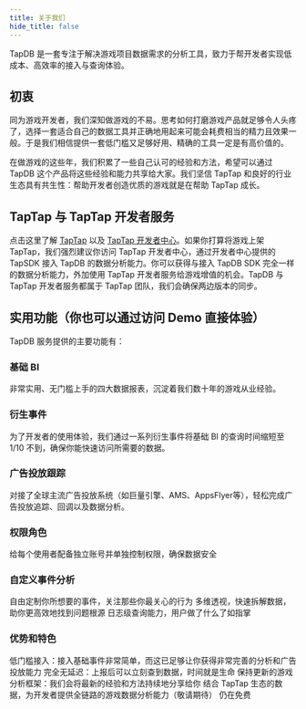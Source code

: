```yaml
---
title: 关于我们
hide_title: false
---
```


TapDB 是一套专注于解决游戏项目数据需求的分析工具，致力于帮开发者实现低成本、高效率的接入与查询体验。

## 初衷

同为游戏开发者，我们深知做游戏的不易。思考如何打磨游戏产品就足够令人头疼了，选择一套适合自己的数据工具并正确地用起来可能会耗费相当的精力且效果一般。于是我们相信提供一套低门槛又足够好用、精确的工具一定是有高价值的。

在做游戏的这些年，我们积累了一些自己认可的经验和方法，希望可以通过 TapDB 这个产品将这些经验和能力共享给大家。我们坚信 TapTap 和良好的行业生态具有共生性：帮助开发者创造优质的游戏就是在帮助 TapTap 成长。

## TapTap 与 TapTap 开发者服务

点击这里了解 [TapTap](https://www.taptap.com/about-us) 以及 [TapTap 开发者中心](https://developer.taptap.com/)。如果你打算将游戏上架 TapTap，我们强烈建议你访问 TapTap 开发者中心，通过开发者中心提供的 TapSDK 接入 TapDB 的数据分析能力。你可以获得与接入 TapDB SDK 完全一样的数据分析能力，外加使用 TapTap 开发者服务给游戏增值的机会。TapDB 与 TapTap 开发者服务都属于 TapTap 团队，我们会确保两边版本的同步。

## 实用功能（你也可以通过访问 Demo 直接体验）

TapDB 服务提供的主要功能有：

### 基础 BI

非常实用、无门槛上手的四大数据报表，沉淀着我们数十年的游戏从业经验。

### 衍生事件

为了开发者的使用体验，我们通过一系列衍生事件将基础 BI 的查询时间缩短至 1/10 不到，确保你能快速访问所需要的数据。

### 广告投放跟踪

对接了全球主流广告投放系统（如巨量引擎、AMS、AppsFlyer等），轻松完成广告投放追踪、回调以及数据分析。

### 权限角色

给每个使用者配备独立账号并单独控制权限，确保数据安全

### 自定义事件分析

自由定制你所想要的事件，关注那些你最关心的行为
多维透视，快速拆解数据，助你更高效地找到问题根源
日志级查询能力，用户做了什么了如指掌

### 优势和特色

低门槛接入：接入基础事件非常简单，而这已足够让你获得非常完善的分析和广告投放能力
完全无延迟：上报后可以立刻查到数据，时间就是生命
保持更新的游戏分析框架：我们会将最新的经验和方法持续地分享给你
结合 TapTap 生态的数据，为开发者提供全链路的游戏数据分析能力（敬请期待）
仍在免费

